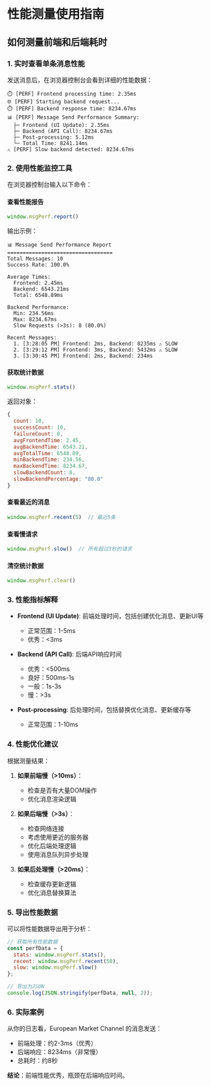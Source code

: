 # 性能测量使用指南

## 如何测量前端和后端耗时

### 1. 实时查看单条消息性能

发送消息后，在浏览器控制台会看到详细的性能数据：

```
⏱️ [PERF] Frontend processing time: 2.35ms
🌐 [PERF] Starting backend request...
⏱️ [PERF] Backend response time: 8234.67ms
📊 [PERF] Message Send Performance Summary:
  ├─ Frontend (UI Update): 2.35ms
  ├─ Backend (API Call): 8234.67ms
  ├─ Post-processing: 5.12ms
  └─ Total Time: 8241.14ms
⚠️ [PERF] Slow backend detected: 8234.67ms
```

### 2. 使用性能监控工具

在浏览器控制台输入以下命令：

#### 查看性能报告
```javascript
window.msgPerf.report()
```

输出示例：
```
📊 Message Send Performance Report
==================================
Total Messages: 10
Success Rate: 100.0%

Average Times:
  Frontend: 2.45ms
  Backend: 6543.21ms
  Total: 6548.89ms

Backend Performance:
  Min: 234.56ms
  Max: 8234.67ms
  Slow Requests (>3s): 8 (80.0%)

Recent Messages:
  1. [3:28:05 PM] Frontend: 2ms, Backend: 8235ms ⚠️ SLOW
  2. [3:29:12 PM] Frontend: 3ms, Backend: 5432ms ⚠️ SLOW
  3. [3:30:45 PM] Frontend: 2ms, Backend: 234ms
```

#### 获取统计数据
```javascript
window.msgPerf.stats()
```

返回对象：
```javascript
{
  count: 10,
  successCount: 10,
  failureCount: 0,
  avgFrontendTime: 2.45,
  avgBackendTime: 6543.21,
  avgTotalTime: 6548.89,
  minBackendTime: 234.56,
  maxBackendTime: 8234.67,
  slowBackendCount: 8,
  slowBackendPercentage: "80.0"
}
```

#### 查看最近的消息
```javascript
window.msgPerf.recent(5)  // 最近5条
```

#### 查看慢请求
```javascript
window.msgPerf.slow()  // 所有超过3秒的请求
```

#### 清空统计数据
```javascript
window.msgPerf.clear()
```

### 3. 性能指标解释

- **Frontend (UI Update)**: 前端处理时间，包括创建优化消息、更新UI等
  - 正常范围：1-5ms
  - 优秀：<3ms

- **Backend (API Call)**: 后端API响应时间
  - 优秀：<500ms
  - 良好：500ms-1s
  - 一般：1s-3s
  - 慢：>3s

- **Post-processing**: 后处理时间，包括替换优化消息、更新缓存等
  - 正常范围：1-10ms

### 4. 性能优化建议

根据测量结果：

1. **如果前端慢（>10ms）**：
   - 检查是否有大量DOM操作
   - 优化消息渲染逻辑

2. **如果后端慢（>3s）**：
   - 检查网络连接
   - 考虑使用更近的服务器
   - 优化后端处理逻辑
   - 使用消息队列异步处理

3. **如果后处理慢（>20ms）**：
   - 检查缓存更新逻辑
   - 优化消息替换算法

### 5. 导出性能数据

可以将性能数据导出用于分析：

```javascript
// 获取所有性能数据
const perfData = {
  stats: window.msgPerf.stats(),
  recent: window.msgPerf.recent(50),
  slow: window.msgPerf.slow()
};

// 导出为JSON
console.log(JSON.stringify(perfData, null, 2));
```

### 6. 实际案例

从你的日志看，European Market Channel 的消息发送：
- 前端处理：约2-3ms（优秀）
- 后端响应：8234ms（非常慢）
- 总耗时：约8秒

**结论**：前端性能优秀，瓶颈在后端响应时间。 